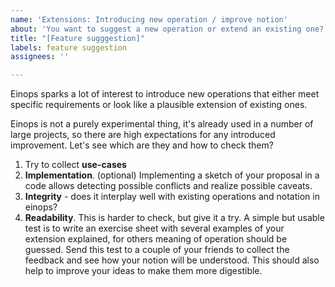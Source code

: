 ```yaml
---
name: 'Extensions: Introducing new operation / improve notion'
about: 'You want to suggest a new operation or extend an existing one? '
title: "[Feature sugggestion]"
labels: feature suggestion
assignees: ''

---
```


Einops sparks a lot of interest to introduce new operations that either meet specific requirements or look like a plausible extension of existing ones.

Einops is not a purely experimental thing, it's already used in a number of large projects, so there are high expectations for any introduced improvement. Let's see which are they and how to check them?

1. Try to collect **use-cases**
2. **Implementation**. (optional) Implementing a sketch of your proposal in a code allows detecting possible conflicts and realize possible caveats.
3. **Integrity** - does it interplay well with existing operations and notation in einops?
4. **Readability**. This is harder to check, but give it a try. A simple but usable test is to write an exercise sheet with several examples of your extension explained, for others meaning of operation should be guessed. Send this test to a couple of your friends to collect the feedback and see how your notion will be understood. This should also help to improve your ideas to make them more digestible.
